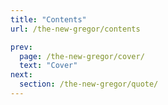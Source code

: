 ```yaml
---
title: "Contents"
url: /the-new-gregor/contents

prev:
  page: /the-new-gregor/cover/
  text: "Cover"
next:
  section: /the-new-gregor/quote/
---
```

